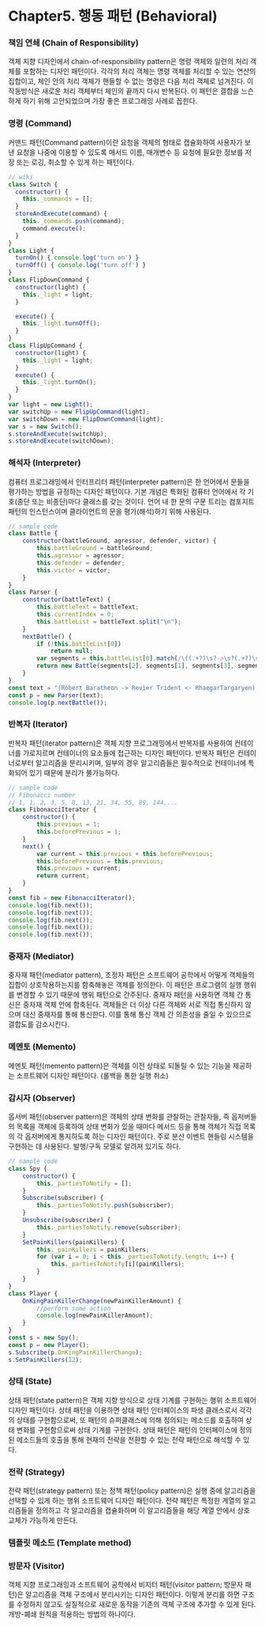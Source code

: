 # Chapter5. 행동 패턴 (Behavioral)

### 책임 연쇄 (Chain of Responsibility)
객체 지향 디자인에서 chain-of-responsibility pattern은 명령 객체와 일련의 처리 객체를 포함하는 디자인 패턴이다. 각각의 처리 객체는 명령 객체를 처리할 수 있는 연산의 집합이고, 체인 안의 처리 객체가 핸들할 수 없는 명령은 다음 처리 객체로 넘겨진다. 이 작동방식은 새로운 처리 객체부터 체인의 끝까지 다시 반복된다.
이 패턴은 결합을 느슨하게 하기 위해 고안되었으며 가장 좋은 프로그래밍 사례로 꼽힌다.  

### 명령 (Command)
커맨드 패턴(Command pattern)이란 요청을 객체의 형태로 캡슐화하여 사용자가 보낸 요청을 나중에 이용할 수 있도록 매서드 이름, 매개변수 등 요청에 필요한 정보를 저장 또는 로깅, 취소할 수 있게 하는 패턴이다.
```js
// wiki
class Switch {
  constructor() {
    this._commands = [];
  }
  storeAndExecute(command) {
    this._commands.push(command);
    command.execute();
  }
}
class Light {
  turnOn() { console.log('turn on') }
  turnOff() { console.log('turn off') }
}
class FlipDownCommand {
  constructor(light) {
    this._light = light;
  }

  execute() {
    this._light.turnOff();
  }
}
class FlipUpCommand {
  constructor(light) {
    this._light = light;
  }
  execute() {
    this._light.turnOn();
  }
}
var light = new Light();
var switchUp = new FlipUpCommand(light);
var switchDown = new FlipDownCommand(light);
var s = new Switch();
s.storeAndExecute(switchUp);
s.storeAndExecute(switchDown);
```

### 해석자 (Interpreter)
컴퓨터 프로그래밍에서 인터프리터 패턴(interpreter pattern)은 한 언어에서 문들을 평가하는 방법을 규정하는 디자인 패턴이다. 기본 개념은 특화된 컴퓨터 언어에서 각 기호(종단 또는 비종단)마다 클래스를 갖는 것이다. 언어 내 한 문의 구문 트리는 컴포지트 패턴의 인스턴스이며 클라이언트의 문을 평가(해석)하기 위해 사용된다.
```js
// sample code
class Battle {
    constructor(battleGround, agressor, defender, victor) {
        this.battleGround = battleGround;
        this.agressor = agressor;
        this.defender = defender;
        this.victor = victor;
    }
}
class Parser {
    constructor(battleText) {
        this.battleText = battleText;
        this.currentIndex = 0;
        this.battleList = battleText.split("\n");
    }
    nextBattle() {
        if (!this.battleList[0])
            return null;
        var segments = this.battleList[0].match(/\((.+?)\s?->\s?(.+?)\s?<-\s?(.+?)\s?->\s?(.+)/);
        return new Battle(segments[2], segments[1], segments[3], segments[4]);
    }
}
const text = "(Robert Baratheon -> Revier Trident <- RhaegarTargaryen) -> Robert Baratheon";
const p = new Parser(text);
console.log(p.nextBattle());
```

### 반복자 (Iterator)
반복자 패턴(iterator pattern)은 객체 지향 프로그래밍에서 반복자를 사용하여 컨테이너를 가로지르며 컨테이너의 요소들에 접근하는 디자인 패턴이다. 반복자 패턴은 컨테이너로부터 알고리즘을 분리시키며, 일부의 경우 알고리즘들은 필수적으로 컨테이너에 특화되어 있기 때문에 분리가 불가능하다.
```js
// sample code
// Fibonacci number
// 1, 1, 2, 3, 5, 8, 13, 21, 34, 55, 89, 144,...
class FibonacciIterator {
    constructor() {
        this.previous = 1;
        this.beforePrevious = 1;
    }
    next() {
        var current = this.previous + this.beforePrevious;
        this.beforePrevious = this.previous;
        this.previous = current;
        return current;
    }
}
const fib = new FibonacciIterator();
console.log(fib.next());
console.log(fib.next());
console.log(fib.next());
console.log(fib.next());
console.log(fib.next());
```

### 중재자 (Mediator)
중자재 패턴(mediator pattern), 조정자 패턴은 소프트웨어 공학에서 어떻게 객체들의 집합이 상호작용하는지를 함축해놓은 객체를 정의한다. 이 패턴은 프로그램의 실행 행위를 변경할 수 있기 때문에 행위 패턴으로 간주된다.
중재자 패턴을 사용하면 객체 간 통신은 중자재 객체 안에 함축된다. 객체들은 더 이상 다른 객체와 서로 직접 통신하지 않으며 대신 중재자를 통해 통신한다. 이를 통해 통신 객체 간 의존성을 줄일 수 있으므로 결합도를 감소시킨다.

### 메멘토 (Memento)
메멘토 패턴(memento pattern)은 객체를 이전 상태로 되돌릴 수 있는 기능을 제공하는 소프트웨어 디자인 패턴이다. (롤백을 통한 실행 취소)

### 감시자 (Observer)
옵서버 패턴(observer pattern)은 객체의 상태 변화를 관찰하는 관찰자들, 즉 옵저버들의 목록을 객체에 등록하여 상태 변화가 있을 때마다 메서드 등을 통해 객체가 직접 목록의 각 옵저버에게 통지하도록 하는 디자인 패턴이다. 주로 분산 이벤트 핸들링 시스템을 구현하는 데 사용된다. 발행/구독 모델로 알려져 있기도 하다.  
```js
// sample code
class Spy {
    constructor() {
        this._partiesToNotify = [];
    }
    Subscribe(subscriber) {
        this._partiesToNotify.push(subscriber);
    }
    Unsubscribe(subscriber) {
        this._partiesToNotify.remove(subscriber);
    }
    SetPainKillers(painKillers) {
        this._painKillers = painKillers;
        for (var i = 0; i < this._partiesToNotify.length; i++) {
            this._partiesToNotify[i](painKillers);
        }
    }
}
class Player {
    OnKingPainKillerChange(newPainKillerAmount) {
        //perform some action
        console.log(newPainKillerAmount);
    }
}
const s = new Spy();
const p = new Player();
s.Subscribe(p.OnKingPainKillerChange);
s.SetPainKillers(12);
```

### 상태 (State)
상태 패턴(state pattern)은 객체 지향 방식으로 상태 기계를 구현하는 행위 소프트웨어 디자인 패턴이다. 상태 패턴을 이용하면 상태 패턴 인터페이스의 파생 클래스로서 각각의 상태를 구현함으로써, 또 패턴의 슈퍼클래스에 의해 정의되는 메소드를 호출하여 상태 변화를 구현함으로써 상태 기계를 구현한다.
상태 패턴은 패턴의 인터페이스에 정의된 메소드들의 호출을 통해 현재의 전략을 전환할 수 있는 전략 패턴으로 해석할 수 있다.

### 전략 (Strategy)
전략 패턴(strategy pattern) 또는 정책 패턴(policy pattern)은 실행 중에 알고리즘을 선택할 수 있게 하는 행위 소프트웨어 디자인 패턴이다. 전략 패턴은 특정한 계열의 알고리즘들을 정의하고 각 알고리즘을 캡슐화하며 이 알고리즘들을 해당 계열 안에서 상호 교체가 가능하게 만든다.

### 템플릿 메소드 (Template method)

### 방문자 (Visitor)
객체 지향 프로그래밍과 소프트웨어 공학에서 비지터 패턴(visitor pattern; 방문자 패턴)은 알고리즘을 객체 구조에서 분리시키는 디자인 패턴이다. 이렇게 분리를 하면 구조를 수정하지 않고도 실질적으로 새로운 동작을 기존의 객체 구조에 추가할 수 있게 된다. 개방-폐쇄 원칙을 적용하는 방법의 하나이다.
